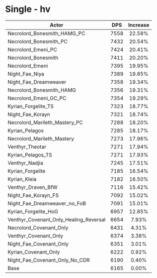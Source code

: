 # Single - hv
| Actor | DPS | Increase |
|---|:---:|:---:|
|Necrolord_Bonesmith_HAMG_PC|7558|22.58%|
|Necrolord_Bonesmith_PC|7432|20.54%|
|Necrolord_Emeni_PC|7424|20.41%|
|Necrolord_Bonesmith|7411|20.20%|
|Necrolord_Emeni|7395|19.95%|
|Night_Fae_Niya|7389|19.85%|
|Night_Fae_Dreamweaver|7358|19.34%|
|Necrolord_Bonesmith_HAMG|7356|19.31%|
|Necrolord_Emeni_GC_PC|7354|19.29%|
|Kyrian_Forgelite_TS|7323|18.77%|
|Night_Fae_Korayn|7321|18.74%|
|Necrolord_Marileth_Mastery_PC|7288|18.20%|
|Kyrian_Pelagos|7285|18.17%|
|Necrolord_Marileth_Mastery|7273|17.96%|
|Venthyr_Theotar|7271|17.94%|
|Kyrian_Pelagos_TS|7271|17.93%|
|Venthyr_Nadjia|7245|17.51%|
|Kyrian_Forgelite|7185|16.54%|
|Kyrian_Kleia|7182|16.50%|
|Venthyr_Draven_BfW|7116|15.42%|
|Night_Fae_Korayn_FS|7092|15.02%|
|Night_Fae_Dreamweaver_no_FoB|7091|15.01%|
|Kyrian_Forgelite_HoG|6957|12.85%|
|Venthyr_Covenant_Only_Healing_Reversal|6654|7.93%|
|Necrolord_Covenant_Only|6431|4.31%|
|Venthyr_Covenant_Only|6374|3.38%|
|Night_Fae_Covenant_Only|6351|3.01%|
|Kyrian_Covenant_Only|6222|0.92%|
|Night_Fae_Covenant_Only_No_CDR|6190|0.40%|
|Base|6165|0.00%|
